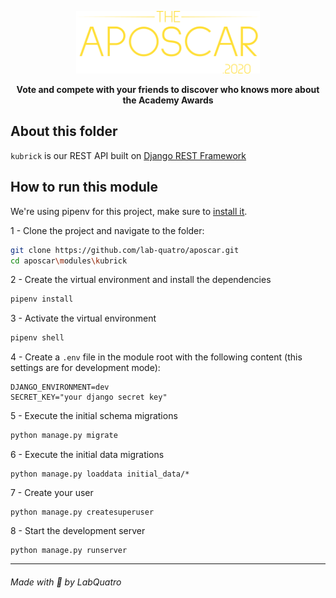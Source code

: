 <p align="center">
    <img height=100 src="https://raw.githubusercontent.com/lab-quatro/aposcar/main/aposcar_logo.svg"/>
</p>

<p align="center">
    <strong>Vote and compete with your friends to discover who knows more about the Academy Awards</strong>
</p>

## About this folder
`kubrick` is our REST API built on [Django REST Framework](https://www.django-rest-framework.org/)

## How to run this module

We're using pipenv for this project, make sure to [install it](https://github.com/pypa/pipenv#installation).


1 - Clone the project and navigate to the folder:
```bash
git clone https://github.com/lab-quatro/aposcar.git
cd aposcar\modules\kubrick
```

2 - Create the virtual environment and install the dependencies

```bash
pipenv install
```

3 - Activate the virtual environment

```bash
pipenv shell
```

4 - Create a `.env` file in the module root with the following content (this settings are for development mode):
```dotenv
DJANGO_ENVIRONMENT=dev
SECRET_KEY="your django secret key"
```

5 - Execute the initial schema migrations
```bash
python manage.py migrate
```

6 - Execute the initial data migrations
```
python manage.py loaddata initial_data/*
```

7 - Create your user
```
python manage.py createsuperuser
```

8 - Start the development server
```
python manage.py runserver
```
<hr>
<h6>Made with 💜 by LabQuatro<h6/>

